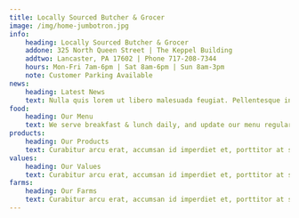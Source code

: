 ```yaml
---
title: Locally Sourced Butcher & Grocer
image: /img/home-jumbotron.jpg
info:
    heading: Locally Sourced Butcher & Grocer
    addone: 325 North Queen Street | The Keppel Building
    addtwo: Lancaster, PA 17602 | Phone 717-208-7344
    hours: Mon-Fri 7am-6pm | Sat 8am-6pm | Sun 8am-3pm
    note: Customer Parking Available
news:
    heading: Latest News
    text: Nulla quis lorem ut libero malesuada feugiat. Pellentesque in ipsum id orci porta dapibus. Lorem ipsum dolor sit amet, consectetur adipiscing elit.
food:
    heading: Our Menu
    text: We serve breakfast & lunch daily, and update our menu regularly with specials and seasonal offerings. Be sure to check our online menu to see what we're serving today!
products:
    heading: Our Products
    text: Curabitur arcu erat, accumsan id imperdiet et, porttitor at sem. Vivamus suscipit tortor eget felis porttitor volutpat. Vestibulum ante ipsum primis in faucibus orci luctus et ultrices posuere cubilia curae.
values:
    heading: Our Values
    text: Curabitur arcu erat, accumsan id imperdiet et, porttitor at sem. Vivamus suscipit tortor eget felis porttitor volutpat. Vestibulum ante ipsum primis in faucibus orci luctus et ultrices posuere cubilia curae.
farms:
    heading: Our Farms
    text: Curabitur arcu erat, accumsan id imperdiet et, porttitor at sem. Vivamus suscipit tortor eget felis porttitor volutpat. Vestibulum ante ipsum primis in faucibus orci luctus et ultrices posuere cubilia curae.
---
```

